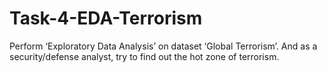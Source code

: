 # Task-4-EDA-Terrorism
Perform ‘Exploratory Data Analysis’ on dataset ‘Global Terrorism’. And as a security/defense analyst, try to find out the hot zone of terrorism.
